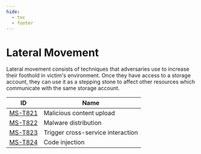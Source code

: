 ```yaml
---
hide:
  - toc
  - footer
---
```


# Lateral Movement

Lateral movement consists of techniques that adversaries use to increase their foothold in victim's environment.  Once they have access to a storage account, they can use it as a stepping stone to affect other resources which communicate with the same storage account. 

|ID|Name|
|--|----|
|[MS-T821](../../techniques/malicious-content-upload.md)|Malicious content upload|
|[MS-T822](../../techniques/malware-distribution.md)|Malware distribution|
|[MS-T823](../../techniques/trigger-cross-service-interaction.md)|Trigger cross-service interaction|
|[MS-T824](../../techniques/code-injection.md)|Code injection|

